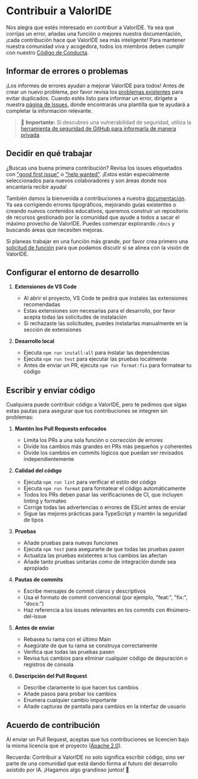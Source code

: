 # Contribuir a ValorIDE

Nos alegra que estés interesado en contribuir a ValorIDE. Ya sea que corrijas un error, añadas una función o mejores nuestra documentación, ¡cada contribución hace que ValorIDE sea más inteligente! Para mantener nuestra comunidad viva y acogedora, todos los miembros deben cumplir con nuestro [Código de Conducta](CODE_OF_CONDUCT.md).

## Informar de errores o problemas

¡Los informes de errores ayudan a mejorar ValorIDE para todos! Antes de crear un nuevo problema, por favor revisa los [problemas existentes](https://github.com/valkyrlabs/valoride/issues) para evitar duplicados. Cuando estés listo para informar un error, dirígete a nuestra [página de Issues](https://github.com/valkyrlabs/valoride/issues/new/choose), donde encontrarás una plantilla que te ayudará a completar la información relevante.

<blockquote class='warning-note'>
    🔐 <b>Importante:</b> Si descubres una vulnerabilidad de seguridad, utiliza la <a href="https://github.com/valkyrlabs/valoride/security/advisories/new">herramienta de seguridad de GitHub para informarla de manera privada</a>.
</blockquote>

## Decidir en qué trabajar

¿Buscas una buena primera contribución? Revisa los issues etiquetados con ["good first issue"](https://github.com/valkyrlabs/valoride/labels/good%20first%20issue) o ["help wanted"](https://github.com/valkyrlabs/valoride/labels/help%20wanted). ¡Estos están especialmente seleccionados para nuevos colaboradores y son áreas donde nos encantaría recibir ayuda!

También damos la bienvenida a contribuciones a nuestra [documentación](https://github.com/valkyrlabs/valoride/tree/main/docs). Ya sea corrigiendo errores tipográficos, mejorando guías existentes o creando nuevos contenidos educativos, queremos construir un repositorio de recursos gestionado por la comunidad que ayude a todos a sacar el máximo provecho de ValorIDE. Puedes comenzar explorando `/docs` y buscando áreas que necesiten mejoras.

Si planeas trabajar en una función más grande, por favor crea primero una [solicitud de función](https://github.com/valkyrlabs/valoride/discussions/categories/feature-requests?discussions_q=is%3Aopen+category%3A%22Feature+Requests%22+sort%3Atop) para que podamos discutir si se alinea con la visión de ValorIDE.

## Configurar el entorno de desarrollo

1. **Extensiones de VS Code**

   - Al abrir el proyecto, VS Code te pedirá que instales las extensiones recomendadas
   - Estas extensiones son necesarias para el desarrollo, por favor acepta todas las solicitudes de instalación
   - Si rechazaste las solicitudes, puedes instalarlas manualmente en la sección de extensiones

2. **Desarrollo local**
   - Ejecuta `npm run install:all` para instalar las dependencias
   - Ejecuta `npm run test` para ejecutar las pruebas localmente
   - Antes de enviar un PR, ejecuta `npm run format:fix` para formatear tu código

## Escribir y enviar código

Cualquiera puede contribuir código a ValorIDE, pero te pedimos que sigas estas pautas para asegurar que tus contribuciones se integren sin problemas:

1. **Mantén los Pull Requests enfocados**

   - Limita los PRs a una sola función o corrección de errores
   - Divide los cambios más grandes en PRs más pequeños y coherentes
   - Divide los cambios en commits lógicos que puedan ser revisados independientemente

2. **Calidad del código**

   - Ejecuta `npm run lint` para verificar el estilo del código
   - Ejecuta `npm run format` para formatear el código automáticamente
   - Todos los PRs deben pasar las verificaciones de CI, que incluyen linting y formateo
   - Corrige todas las advertencias o errores de ESLint antes de enviar
   - Sigue las mejores prácticas para TypeScript y mantén la seguridad de tipos

3. **Pruebas**

   - Añade pruebas para nuevas funciones
   - Ejecuta `npm test` para asegurarte de que todas las pruebas pasen
   - Actualiza las pruebas existentes si tus cambios las afectan
   - Añade tanto pruebas unitarias como de integración donde sea apropiado

4. **Pautas de commits**

   - Escribe mensajes de commit claros y descriptivos
   - Usa el formato de commit convencional (por ejemplo, "feat:", "fix:", "docs:")
   - Haz referencia a los issues relevantes en los commits con #número-del-issue

5. **Antes de enviar**

   - Rebasea tu rama con el último Main
   - Asegúrate de que tu rama se construya correctamente
   - Verifica que todas las pruebas pasen
   - Revisa tus cambios para eliminar cualquier código de depuración o registros de consola

6. **Descripción del Pull Request**
   - Describe claramente lo que hacen tus cambios
   - Añade pasos para probar los cambios
   - Enumera cualquier cambio importante
   - Añade capturas de pantalla para cambios en la interfaz de usuario

## Acuerdo de contribución

Al enviar un Pull Request, aceptas que tus contribuciones se licencien bajo la misma licencia que el proyecto ([Apache 2.0](LICENSE)).

Recuerda: Contribuir a ValorIDE no solo significa escribir código, sino ser parte de una comunidad que está dando forma al futuro del desarrollo asistido por IA. ¡Hagamos algo grandioso juntos! 🚀
